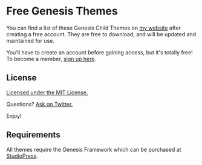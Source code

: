 Free Genesis Themes
=================

You can find a list of these Genesis Child Themes on <a href="http://www.calvinkoepke.com/resources/">my website</a> after creating a free account. They are free to download, and will be updated and maintained for use.

You'll have to create an account before gaining access, but it's totally free! To become a member, <a href="http://www.calvinkoepke.com/resources/">sign up here</a>.

## License

<a href="http://opensource.org/licenses/MIT" target="_blank">Licensed under the MIT License.</a>

Questions? <a href="http://twitter.com/cjkoepke">Ask on Twitter.</a>

Enjoy!

## Requirements
All themes require the Genesis Framework which can be purchased at <a href="http://www.genesistheme.com" target="_blank">StudioPress</a>.
